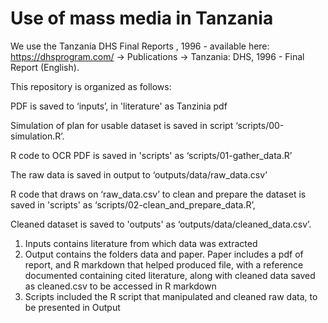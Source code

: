 # Use of mass media in Tanzania 

We use the Tanzania DHS Final Reports , 1996 - available here: https://dhsprogram.com/ ->  Publications -> Tanzania: DHS, 1996 - Final Report (English).

This repository is organized as follows:

PDF is saved to ‘inputs’, in 'literature' as Tanzinia pdf

Simulation of plan for usable dataset is saved in script ‘scripts/00-simulation.R’.

R code to OCR PDF is saved in 'scripts' as ‘scripts/01-gather_data.R’

The raw data is saved in output to ‘outputs/data/raw_data.csv’


R code that draws on ‘raw_data.csv’ to clean and prepare the dataset is saved in 'scripts' as ‘scripts/02-clean_and_prepare_data.R’, 

Cleaned dataset is saved to 'outputs' as ‘outputs/data/cleaned_data.csv’.

1. Inputs contains literature from which data was extracted
2. Output contains the folders data and paper. Paper includes a pdf of report, and R markdown that helped produced file, with a reference documented containing cited literature, along with cleaned data saved as cleaned.csv to be accessed in R markdown 
3. Scripts included the R script that manipulated and cleaned raw data, to be presented in Output 
